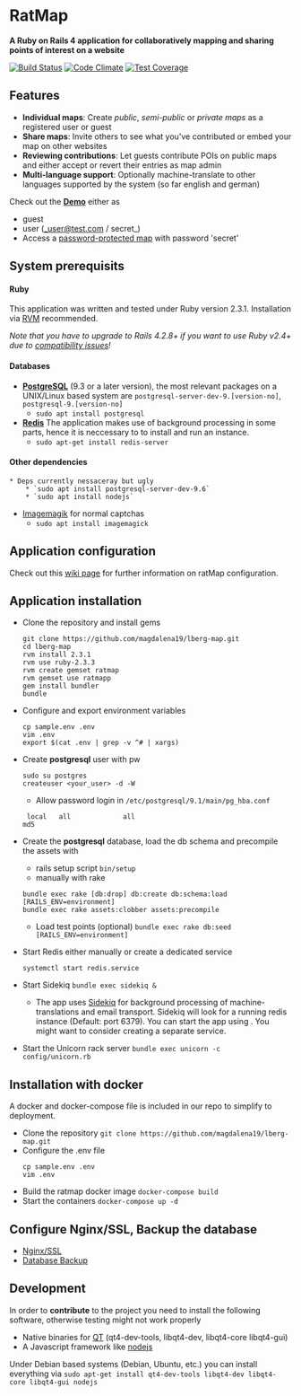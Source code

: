# **RatMap**

**A Ruby on Rails 4 application for collaboratively mapping and sharing points of interest on a website**

  [![Build Status](https://travis-ci.org/magdalena19/lberg-map.svg?branch=master)](https://travis-ci.org/magdalena19/lberg-map)
  [![Code Climate](https://codeclimate.com/github/magdalena19/lberg-map/badges/gpa.svg)](https://codeclimate.com/github/magdalena19/lberg-map)
  [![Test Coverage](https://codeclimate.com/github/magdalena19/lberg-map/badges/coverage.svg)](https://codeclimate.com/github/magdalena19/lberg-map/coverage)

## **Features**

* **Individual maps**: Create _public_, _semi-public_ or _private maps_ as a registered user or guest
* **Share maps**: Invite others to see what you've contributed or embed your map on other websites
* **Reviewing contributions**: Let guests contribute POIs on public maps and either accept or revert their entries as map admin
* **Multi-language support**: Optionally machine-translate to other languages supported by the system (so far english and german)

Check out the **[Demo](https://korner.lynx.uberspace.de)** either as
* guest
* user (_user@test.com / secret_)
* Access a [password-protected map](https://korner.lynx.uberspace.de/en/secret5) with password 'secret'

## **System prerequisits**
#### **Ruby**
  This application was written and tested under Ruby version 2.3.1. Installation via [RVM](https://rvm.io/) recommended.



  _Note that you have to upgrade to Rails 4.2.8+ if you want to use Ruby v2.4+ due to [compatibility issues](https://weblog.rubyonrails.org/2017/2/21/Rails-4-2-8-has-been-released/)!_

#### **Databases**
* **[PostgreSQL](https://www.postgresql.org/)** (9.3 or a later version), the most relevant packages on a UNIX/Linux based system are `postgresql-server-dev-9.[version-no]`, `postgresql-9.[version-no]`
	* `sudo apt install postgresql`
* **[Redis](https://redis.io/)** The application makes use of background processing in some parts, hence it is neccessary to to install and run an instance.
	* `sudo apt-get install redis-server`

#### **Other dependencies**
	* Deps currently nessaceray but ugly
		* `sudo apt install postgresql-server-dev-9.6`
		* `sudo apt install nodejs`
  * [Imagemagik](https://www.imagemagick.org/) for normal captchas
	* `sudo apt install imagemagick`


## **Application configuration**
Check out this [wiki page](https://github.com/magdalena19/lberg-map/wiki/Application-configuration) for further information on ratMap configuration.
## **Application installation**
* Clone the repository and install gems
    ```
    git clone https://github.com/magdalena19/lberg-map.git
    cd lberg-map
    rvm install 2.3.1
    rvm use ruby-2.3.3
    rvm create gemset ratmap
    rvm gemset use ratmapp
    gem install bundler
    bundle
    ```
* Configure and export environment variables
	```
	cp sample.env .env
	vim .env
	export $(cat .env | grep -v ^# | xargs)
	```
* Create **postgresql** user with pw
	```
	sudo su postgres
	createuser <your_user> -d -W
	```
	* Allow password login in `/etc/postgresql/9.1/main/pg_hba.conf`
	```
	 local   all             all                                     md5
	```
* Create the **postgresql** database, load the db schema and precompile the assets with
	* rails setup script `bin/setup`
	* manually with rake
	```
	bundle exec rake [db:drop] db:create db:schema:load [RAILS_ENV=environment]
	bundle exec rake assets:clobber assets:precompile
	```
	* Load test points (optional) `bundle exec rake db:seed [RAILS_ENV=environment]`

* Start Redis either manually or create a dedicated service
	```
	systemctl start redis.service
	```

* Start Sidekiq `bundle exec sidekiq &`
	* The app uses [Sidekiq](https://sidekiq.org/) for background processing of machine-translations and email transport. Sidekiq will look for a running redis instance (Default: port 6379). You can start the app using . You might want to consider creating a separate service.

* Start the Unicorn rack server `bundle exec unicorn -c config/unicorn.rb`

## **Installation with docker**
A docker and docker-compose file is included in our repo to simplify to deployment.
* Clone the repository `git clone https://github.com/magdalena19/lberg-map.git`
* Configure the .env file
	```
	cp sample.env .env
	vim .env
	```
* Build the ratmap docker image `docker-compose build`
* Start the containers `docker-compose up -d`

## **Configure Nginx/SSL, Backup the database**
* [Nginx/SSL](https://github.com/magdalena19/ratMap/wiki/Nginx-SSL-Sample-Config)
* [Database Backup](https://github.com/magdalena19/ratMap/wiki/Database-Backup)

## Development
In order to **contribute** to the project you need to install the following software, otherwise testing might not work properly

  * Native binaries for [QT](https://www.qt.io/) (qt4-dev-tools, libqt4-dev, libqt4-core libqt4-gui)
  * A Javascript framework like [nodejs](https://nodejs.org/)

  Under Debian based systems (Debian, Ubuntu, etc.) you can install everything via
	```
	sudo apt-get install qt4-dev-tools libqt4-dev libqt4-core libqt4-gui nodejs
	```
